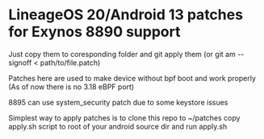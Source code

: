 # LineageOS 20/Android 13 patches for Exynos 8890 support
Just copy them to coresponding folder and git apply them (or git am --signoff < path/to/file.patch)

Patches here are used to make device without bpf boot and work properly (As of now there is no 3.18 eBPF port)

8895 can use system_security patch due to some keystore issues

Simplest way to apply patches is to clone this repo to ~/patches
copy apply.sh script to root of your android source dir and run apply.sh
